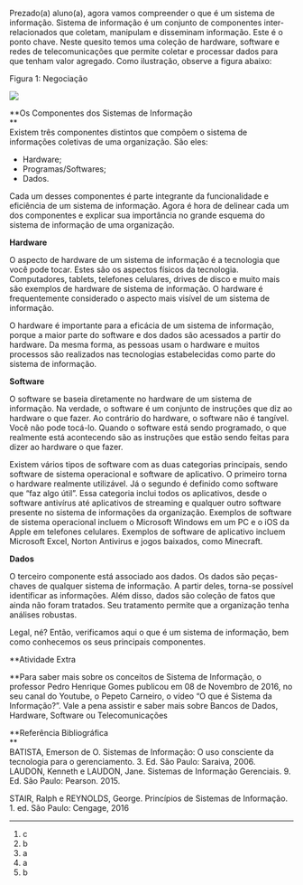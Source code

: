 Prezado(a) aluno(a), agora vamos compreender o que é um sistema de informação. Sistema de informação é um conjunto de componentes inter-relacionados que coletam, manipulam e disseminam informação. Este é o ponto chave. Neste quesito temos uma coleção de hardware, software e redes de telecomunicações que permite coletar e processar dados para que tenham valor agregado. Como ilustração, observe a figura abaixo:  

  

Figura 1: Negociação​  

![](https://paperx-dex-assets.s3.sa-east-1.amazonaws.com/images/1683394106972-ogkftWZDQ8.png)

**Os Componentes dos Sistemas de Informação  
**  
Existem três componentes distintos que compõem o sistema de informações coletivas de uma organização. São eles:​  

- Hardware;
- Programas/Softwares;
- Dados.  
    

Cada um desses componentes é parte integrante da funcionalidade e eficiência de um sistema de informação. Agora é hora de delinear cada um dos componentes e explicar sua importância no grande esquema do sistema de informação de uma organização.  
  
**Hardware**  
  
O aspecto de hardware de um sistema de informação é a tecnologia que você pode tocar. Estes são os aspectos físicos da tecnologia. Computadores, tablets, telefones celulares, drives de disco e muito mais são exemplos de hardware de sistema de informação. O hardware é frequentemente considerado o aspecto mais visível de um sistema de informação.  
  
O hardware é importante para a eficácia de um sistema de informação, porque a maior parte do software e dos dados são acessados a partir do hardware. Da mesma forma, as pessoas usam o hardware e muitos processos são realizados nas tecnologias estabelecidas como parte do sistema de informação.  
  
**Software**

  
O software se baseia diretamente no hardware de um sistema de informação. Na verdade, o software é um conjunto de instruções que diz ao hardware o que fazer. Ao contrário do hardware, o software não é tangível. Você não pode tocá-lo. Quando o software está sendo programado, o que realmente está acontecendo são as instruções que estão sendo feitas para dizer ao hardware o que fazer.  
  
Existem vários tipos de software com as duas categorias principais, sendo software de sistema operacional e software de aplicativo. O primeiro torna o hardware realmente utilizável. Já o segundo é definido como software que “faz algo útil”. Essa categoria inclui todos os aplicativos, desde o software antivírus até aplicativos de streaming e qualquer outro software presente no sistema de informações da organização. Exemplos de software de sistema operacional incluem o Microsoft Windows em um PC e o iOS da Apple em telefones celulares. Exemplos de software de aplicativo incluem Microsoft Excel, Norton Antivirus e jogos baixados, como Minecraft.  
  
**Dados**

  
O terceiro componente está associado aos dados. Os dados são peças-chaves de qualquer sistema de informação. A partir deles, torna-se possível identificar as informações. Além disso, dados são coleção de fatos que ainda não foram tratados. Seu tratamento permite que a organização tenha análises robustas.  
  
Legal, né? Então, verificamos aqui o que é um sistema de informação, bem como conhecemos os seus principais componentes.  

**Atividade Extra  
  
**Para saber mais sobre os conceitos de Sistema de Informação, o professor Pedro Henrique Gomes publicou em 08 de Novembro de 2016, no seu canal do Youtube, o Pepeto Carneiro, o vídeo “O que é Sistema da Informação?”. Vale a pena assistir e saber mais sobre Bancos de Dados, Hardware, Software ou Telecomunicações  

**Referência Bibliográfica  
**  
BATISTA, Emerson de O. Sistemas de Informação: O uso consciente da tecnologia para o gerenciamento. 3. Ed. São Paulo: Saraiva, 2006.  
LAUDON, Kenneth e LAUDON, Jane. Sistemas de Informação Gerenciais. 9. Ed. São Paulo: Pearson. 2015.  
  
STAIR, Ralph e REYNOLDS, George. Princípios de Sistemas de Informação. 1. ed. São Paulo: Cengage, 2016

--- 
1. c
2. b
3. a
4. a
5. b